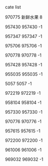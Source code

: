cate list

970775 新鲜水果 8

957430 957430 -1

957347 957347 -1

975706 975706 -1

970778 970778 -1

957428 957428 -1

955035 955035 -1

5057 5057 -1

972219 972219 -1

958104 958104 -1

957330 957330 -1

970776 970776 -1

957615 957615 -1

972200 972200 -1

961006 961006 -1

969032 969032 -1

